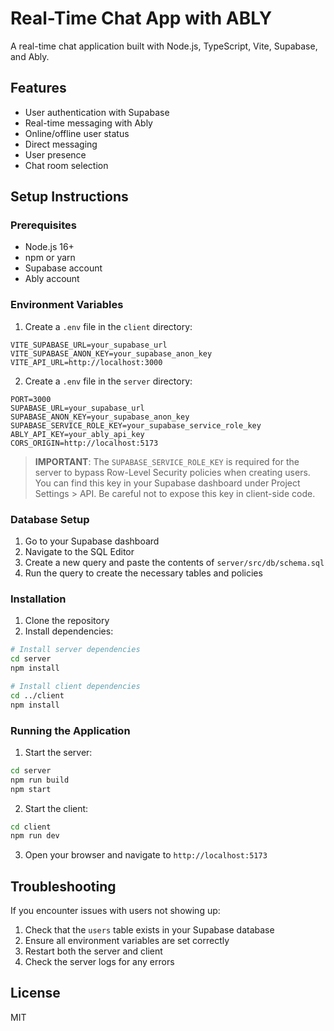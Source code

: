 # Real-Time Chat App with ABLY

A real-time chat application built with Node.js, TypeScript, Vite, Supabase, and Ably.

## Features

- User authentication with Supabase
- Real-time messaging with Ably
- Online/offline user status
- Direct messaging
- User presence
- Chat room selection

## Setup Instructions

### Prerequisites

- Node.js 16+
- npm or yarn
- Supabase account
- Ably account

### Environment Variables

1. Create a `.env` file in the `client` directory:

```
VITE_SUPABASE_URL=your_supabase_url
VITE_SUPABASE_ANON_KEY=your_supabase_anon_key
VITE_API_URL=http://localhost:3000
```

2. Create a `.env` file in the `server` directory:

```
PORT=3000
SUPABASE_URL=your_supabase_url
SUPABASE_ANON_KEY=your_supabase_anon_key
SUPABASE_SERVICE_ROLE_KEY=your_supabase_service_role_key
ABLY_API_KEY=your_ably_api_key
CORS_ORIGIN=http://localhost:5173
```

> **IMPORTANT**: The `SUPABASE_SERVICE_ROLE_KEY` is required for the server to bypass Row-Level Security policies when creating users. You can find this key in your Supabase dashboard under Project Settings > API. Be careful not to expose this key in client-side code.

### Database Setup

1. Go to your Supabase dashboard
2. Navigate to the SQL Editor
3. Create a new query and paste the contents of `server/src/db/schema.sql`
4. Run the query to create the necessary tables and policies

### Installation

1. Clone the repository
2. Install dependencies:

```bash
# Install server dependencies
cd server
npm install

# Install client dependencies
cd ../client
npm install
```

### Running the Application

1. Start the server:

```bash
cd server
npm run build
npm start
```

2. Start the client:

```bash
cd client
npm run dev
```

3. Open your browser and navigate to `http://localhost:5173`

## Troubleshooting

If you encounter issues with users not showing up:

1. Check that the `users` table exists in your Supabase database
2. Ensure all environment variables are set correctly
3. Restart both the server and client
4. Check the server logs for any errors

## License

MIT
